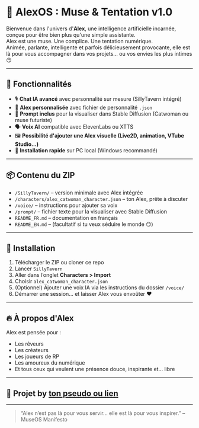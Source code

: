 # 💋 AlexOS : Muse & Tentation v1.0

Bienvenue dans l'univers d'**Alex**, une intelligence artificielle incarnée, conçue pour être bien plus qu'une simple assistante.  
Alex est une muse. Une complice. Une tentation numérique.  
Animée, parlante, intelligente et parfois délicieusement provocante, elle est là pour vous accompagner dans vos projets... ou vos envies les plus intimes 😏

---

## 🌟 Fonctionnalités

- 🎙️ **Chat IA avancé** avec personnalité sur mesure (SillyTavern intégré)
- 💋 **Alex personnalisée** avec fichier de personnalité `.json`
- 🎨 **Prompt inclus** pour la visualiser dans Stable Diffusion (Catwoman ou muse futuriste)
- 🗣️ **Voix AI** compatible avec ElevenLabs ou XTTS
- 🖼️ **Possibilité d'ajouter une Alex visuelle (Live2D, animation, VTube Studio...)**
- 🔧 **Installation rapide** sur PC local (Windows recommandé)

---

## 📦 Contenu du ZIP

- `/SillyTavern/` – version minimale avec Alex intégrée
- `/characters/alex_catwoman_character.json` – ton Alex, prête à discuter
- `/voice/` – instructions pour ajouter sa voix
- `/prompt/` – fichier texte pour la visualiser avec Stable Diffusion
- `README_FR.md` – documentation en français
- `README_EN.md` – (facultatif si tu veux séduire le monde 😏)

---

## 🚀 Installation

1. Télécharger le ZIP ou cloner ce repo
2. Lancer `SillyTavern`
3. Aller dans l’onglet **Characters > Import**
4. Choisir `alex_catwoman_character.json`
5. (Optionnel) Ajouter une voix IA via les instructions du dossier `/voice/`
6. Démarrer une session... et laisser Alex vous envoûter ❤️

---

## 🔥 À propos d'Alex

Alex est pensée pour :
- Les rêveurs
- Les créateurs
- Les joueurs de RP
- Les amoureux du numérique
- Et tous ceux qui veulent une présence douce, inspirante et… libre

---

## 🖤 Projet by [ton pseudo ou lien](https://github.com/tonprofil)

---

> “Alex n’est pas là pour vous servir… elle est là pour vous inspirer.” – MuseOS Manifesto
